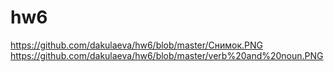 # hw6
https://github.com/dakulaeva/hw6/blob/master/Снимок.PNG
https://github.com/dakulaeva/hw6/blob/master/verb%20and%20noun.PNG
